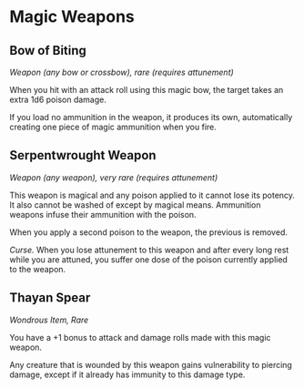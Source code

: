 
# Magic Weapons

## Bow of Biting
_Weapon (any bow or crossbow), rare (requires attunement)_

When you hit with an attack roll using this magic bow, the target takes an extra 1d6 poison damage.

If you load no ammunition in the weapon, it produces its own, automatically creating one piece of magic ammunition when you fire.

## Serpentwrought Weapon
_Weapon (any weapon), very rare (requires attunement)_

This weapon is magical and any poison applied to it cannot lose its potency. It also cannot be washed of except by magical means. Ammunition weapons infuse their ammunition with the poison.

When you apply a second poison to the weapon, the previous is removed.

*Curse.* When you lose attunement to this weapon and after every long rest while you are attuned, you suffer one dose of the poison currently applied to the weapon.

## Thayan Spear
_Wondrous Item, Rare_

You have a +1 bonus to attack and damage rolls made with this magic weapon.

Any creature that is wounded by this weapon gains vulnerability to piercing damage, except if it already has immunity to this damage type.

